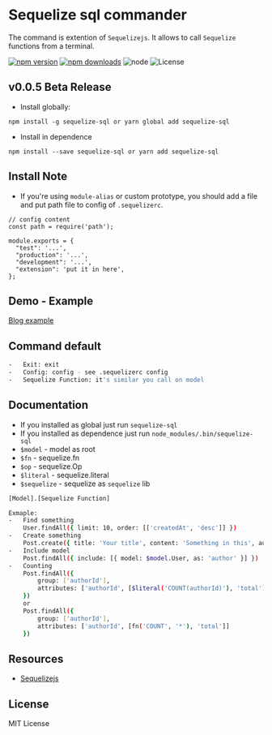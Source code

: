 # Sequelize sql commander
The command is extention of `Sequelizejs`. It allows to call `Sequelize` functions from a terminal.

[![npm version](https://img.shields.io/npm/v/sequelize-sql.svg)](https://www.npmjs.com/package/sequelize-sql)
[![npm downloads](https://img.shields.io/npm/dm/sequelize-sql.svg)](https://www.npmjs.com/package/sequelize-sql)
![node](https://img.shields.io/node/v/sequelize-sql.svg)
![License](https://img.shields.io/npm/l/sequelize-sql.svg?maxAge=2592000?style=plastic)

## v0.0.5 Beta Release
- Install globally:
```
npm install -g sequelize-sql or yarn global add sequelize-sql
```

- Install in dependence
```
npm install --save sequelize-sql or yarn add sequelize-sql
```

## Install Note
- If you're using `module-alias` or custom prototype, you should add a file and put path file to config of `.sequelizerc`.


```
// config content
const path = require('path');

module.exports = {
  "test": '...',
  "production": '...',
  "development": '...',
  "extension": 'put it in here',
};

```

## Demo - Example

[Blog example](https://github.com/hunghkit/sequelize-sql/tree/master/examples/blog)


## Command default

```bash
-   Exit: exit
-   Config: config - see .sequelizerc config
-   Sequelize Function: it's similar you call on model
```

## Documentation
- If you installed as global just run `sequelize-sql`
- If you installed as dependence just run `node_modules/.bin/sequelize-sql`
- `$model` - model as root
- `$fn` - sequelize.fn
- `$op` - sequelize.Op
- `$literal` - sequelize.literal
- `$sequelize` - sequelize as `sequelize` lib

```bash
[Model].[Sequelize Function]

Exmaple:
-   Find something
    User.findAll({ limit: 10, order: [['createdAt', 'desc']] })
-   Create something
    Post.create({ title: 'Your title', content: 'Something in this', authorId: 1 })
-   Include model
    Post.findAll({ include: [{ model: $model.User, as: 'author' }] })
-   Counting
    Post.findAll({
        group: ['authorId'],
        attributes: ['authorId', [$literal('COUNT(authorId)'), 'total']]
    })
    or
    Post.findAll({
        group: ['authorId'],
        attributes: ['authorId', [fn('COUNT', '*'), 'total']]
    })
```

## Resources
- [Sequelizejs](http://docs.sequelizejs.com)

## License

MIT License
